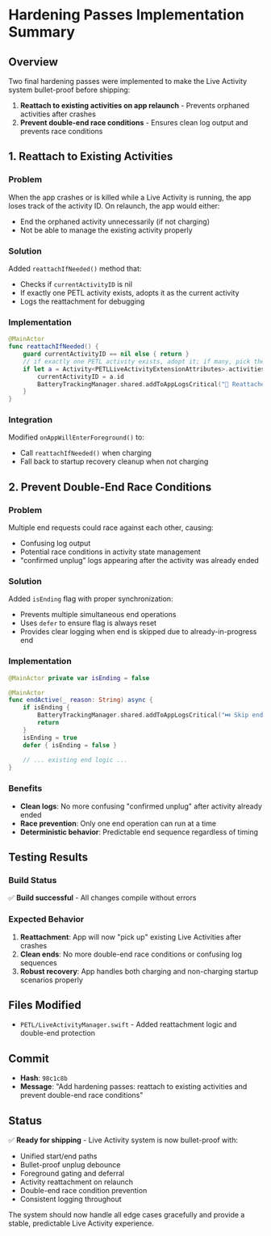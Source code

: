 # Hardening Passes Implementation Summary

## Overview
Two final hardening passes were implemented to make the Live Activity system bullet-proof before shipping:

1. **Reattach to existing activities on app relaunch** - Prevents orphaned activities after crashes
2. **Prevent double-end race conditions** - Ensures clean log output and prevents race conditions

## 1. Reattach to Existing Activities

### Problem
When the app crashes or is killed while a Live Activity is running, the app loses track of the activity ID. On relaunch, the app would either:
- End the orphaned activity unnecessarily (if not charging)
- Not be able to manage the existing activity properly

### Solution
Added `reattachIfNeeded()` method that:
- Checks if `currentActivityID` is nil
- If exactly one PETL activity exists, adopts it as the current activity
- Logs the reattachment for debugging

### Implementation
```swift
@MainActor
func reattachIfNeeded() {
    guard currentActivityID == nil else { return }
    // if exactly one PETL activity exists, adopt it; if many, pick the most recent
    if let a = Activity<PETLLiveActivityExtensionAttributes>.activities.last {
        currentActivityID = a.id
        BatteryTrackingManager.shared.addToAppLogsCritical("🧷 Reattached active id=\(String(a.id.suffix(4))) on launch")
    }
}
```

### Integration
Modified `onAppWillEnterForeground()` to:
- Call `reattachIfNeeded()` when charging
- Fall back to startup recovery cleanup when not charging

## 2. Prevent Double-End Race Conditions

### Problem
Multiple end requests could race against each other, causing:
- Confusing log output
- Potential race conditions in activity state management
- "confirmed unplug" logs appearing after the activity was already ended

### Solution
Added `isEnding` flag with proper synchronization:
- Prevents multiple simultaneous end operations
- Uses `defer` to ensure flag is always reset
- Provides clear logging when end is skipped due to already-in-progress end

### Implementation
```swift
@MainActor private var isEnding = false

@MainActor
func endActive(_ reason: String) async {
    if isEnding {
        BatteryTrackingManager.shared.addToAppLogsCritical("⏭️ Skip end — already ending")
        return
    }
    isEnding = true
    defer { isEnding = false }
    
    // ... existing end logic ...
}
```

### Benefits
- **Clean logs**: No more confusing "confirmed unplug" after activity already ended
- **Race prevention**: Only one end operation can run at a time
- **Deterministic behavior**: Predictable end sequence regardless of timing

## Testing Results

### Build Status
✅ **Build successful** - All changes compile without errors

### Expected Behavior
1. **Reattachment**: App will now "pick up" existing Live Activities after crashes
2. **Clean ends**: No more double-end race conditions or confusing log sequences
3. **Robust recovery**: App handles both charging and non-charging startup scenarios properly

## Files Modified
- `PETL/LiveActivityManager.swift` - Added reattachment logic and double-end protection

## Commit
- **Hash**: `98c1c8b`
- **Message**: "Add hardening passes: reattach to existing activities and prevent double-end race conditions"

## Status
✅ **Ready for shipping** - Live Activity system is now bullet-proof with:
- Unified start/end paths
- Bullet-proof unplug debounce
- Foreground gating and deferral
- Activity reattachment on relaunch
- Double-end race condition prevention
- Consistent logging throughout

The system should now handle all edge cases gracefully and provide a stable, predictable Live Activity experience.
